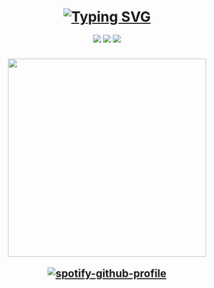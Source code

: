 <h1 align="center"> 
<a href="https://git.io/typing-svg"><img src="https://readme-typing-svg.herokuapp.com?font=World+Discovery&weight=900&pause=1000&center=true&width=439&height=54&lines=%F0%9F%91%8B+Hello+There!+I'm+Umut" alt="Typing SVG" />
</a>
  
</h1>
  
<p align="center">
 <a align="center" href="https://discord.com/users/586566689781448725" target"blank_"><img src="https://img.shields.io/badge/Discord%20-7289DA.svg?&style=for-the-badge&logo=discord&logoColor=white"></a>
  <a align="center" href="https://www.github.com/Umut0x" target"blank_"><img src="https://img.shields.io/badge/GitHub%20-191717.svg?&style=for-the-badge&logo=github&logoColor=white"></a>
  <a align="center" href="https://open.spotify.com/user/p6xgsd2w0n9387fj50bqr74w3?si=26736c6f81d34c45&nd=1" target"blank_"><img src="https://img.shields.io/badge/Spotify%20-1ed760.svg?&style=for-the-badge&logo=spotify&logoColor=white"></a>


  
</h1>

</h1>

<h2 align="center">
 <a href="https://discord.com/users/586566689781448725"><img  width="400px" src="https://lanyard.kyrie25.me/api/586566689781448725?decoration=true&useDisplayName=true&animationDuration=2s&waveColor=3256a8&imgStyle=square&imgBorderRadius=16px&bg=DD272700&idleMessage=Pufffffff"></a>

<div align="center">
  
  [![spotify-github-profile](https://spotify-github-profile.vercel.app/api/view?uid=p6xgsd2w0n9387fj50bqr74w3&cover_image=true&theme=novatorem&show_offline=true&background_color=121212&interchange=true&bar_color=53b14f&bar_color_cover=false)](https://spotify-github-profile.vercel.app/api/view?uid=p6xgsd2w0n9387fj50bqr74w3&redirect=true)

</div>
